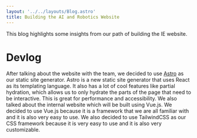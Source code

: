 ```yaml
---
layout: '../../layouts/Blog.astro'
title: Building the AI and Robotics Website
---
```


This blog highlights some insights from our path of building the IE website.

# Devlog
After talking about the website with the team, we decided to use [Astro](https://astro.build/) as our static site generator. Astro is a new static site generator that uses React as its templating language. It also has a lot of cool features like partial hydration, which allows us to only hydrate the parts of the page that need to be interactive. This is great for performance and accessibility. We also talked about the internal website which will be built using Vue.js. We decided to use Vue.js because it is a framework that we are all familiar with and it is also very easy to use. We also decided to use TailwindCSS as our CSS framework because it is very easy to use and it is also very customizable.
